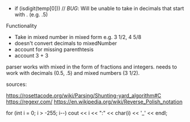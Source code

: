 - if (isdigit(temp[0])) // *BUG*: Will be unable to take in decimals that start with . (e.g. .5)

Functionality

- Take in mixed number in mixed form e.g. 3 1/2, 4 5/8
- doesn't convert decimals to mixedNumber
- account for missing parenthtesis
- account 3 + 3

parser works with mixed in the form of fractions and integers.
needs to work with decimals (0.5, .5) and mixed numbers (3 1/2).


sources:

https://rosettacode.org/wiki/Parsing/Shunting-yard_algorithm#C
https://regexr.com/
https://en.wikipedia.org/wiki/Reverse_Polish_notation


for (int i = 0; i > -255; i--)
    cout << i << ":" << char(i) << '_'
        << endl;

